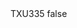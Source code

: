 <?xml version="1.0" encoding="UTF-8"?>
<CustomMetadata xmlns="http://soap.sforce.com/2006/04/metadata">
    <label>TXU335</label>
    <protected>false</protected>
</CustomMetadata>
